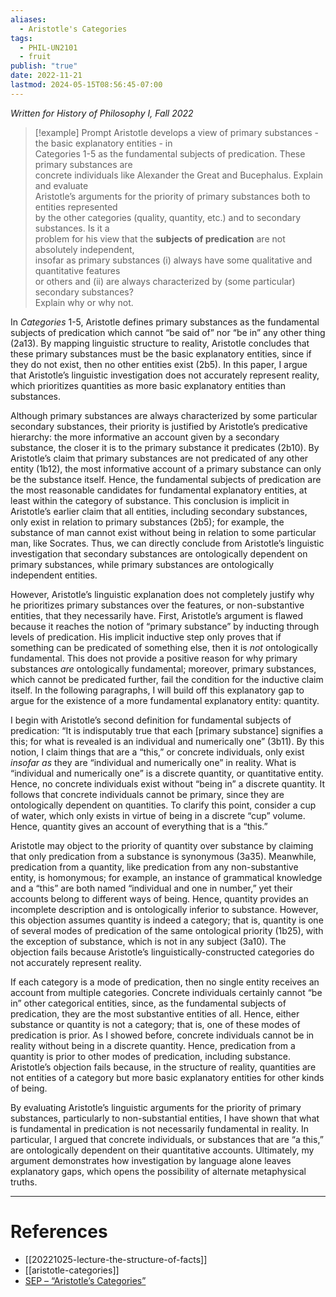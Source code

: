 ```yaml
---
aliases:
  - Aristotle's Categories
tags:
  - PHIL-UN2101
  - fruit
publish: "true"
date: 2022-11-21
lastmod: 2024-05-15T08:56:45-07:00
---
```

*Written for History of Philosophy I, Fall 2022*

>[!example] Prompt
>Aristotle develops a view of primary substances - the basic explanatory entities - in  
Categories 1-5 as the fundamental subjects of predication. These primary substances are  
concrete individuals like Alexander the Great and Bucephalus. Explain and evaluate  
Aristotle’s arguments for the priority of primary substances both to entities represented  
by the other categories (quality, quantity, etc.) and to secondary substances. Is it a  
problem for his view that the **subjects of predication** are not absolutely independent,  
insofar as primary substances (i) always have some qualitative and quantitative features  
or others and (ii) are always characterized by (some particular) secondary substances?  
Explain why or why not.

In *Categories* 1-5, Aristotle defines primary substances as the fundamental subjects of predication which cannot “be said of” nor “be in” any other thing (2a13). By mapping linguistic structure to reality, Aristotle concludes that these primary substances must be the basic explanatory entities, since if they do not exist, then no other entities exist (2b5). In this paper, I argue that Aristotle’s linguistic investigation does not accurately represent reality, which prioritizes quantities as more basic explanatory entities than substances.

Although primary substances are always characterized by some particular secondary substances, their priority is justified by Aristotle’s predicative hierarchy: the more informative an account given by a secondary substance, the closer it is to the primary substance it predicates (2b10). By Aristotle’s claim that primary substances are not predicated of any other entity (1b12), the most informative account of a primary substance can only be the substance itself. Hence, the fundamental subjects of predication are the most reasonable candidates for fundamental explanatory entities, at least within the category of substance. This conclusion is implicit in Aristotle’s earlier claim that all entities, including secondary substances, only exist in relation to primary substances (2b5); for example, the substance of man cannot exist without being in relation to some particular man, like Socrates. Thus, we can directly conclude from Aristotle’s linguistic investigation that secondary substances are ontologically dependent on primary substances, while primary substances are ontologically independent entities.

However, Aristotle’s linguistic explanation does not completely justify why he prioritizes primary substances over the features, or non-substantive entities, that they necessarily have. First, Aristotle’s argument is flawed because it reaches the notion of “primary substance” by inducting through levels of predication. His implicit inductive step only proves that if something can be predicated of something else, then it is *not* ontologically fundamental. This does not provide a positive reason for why primary substances *are* ontologically fundamental; moreover, primary substances, which cannot be predicated further, fail the condition for the inductive claim itself. In the following paragraphs, I will build off this explanatory gap to argue for the existence of a more fundamental explanatory entity: quantity. 

I begin with Aristotle’s second definition for fundamental subjects of predication: “It is indisputably true that each \[primary substance] signifies a this; for what is revealed is an individual and numerically one” (3b11). By this notion, I claim things that are a “this,” or concrete individuals, only exist *insofar as* they are “individual and numerically one” in reality. What is “individual and numerically one” is a discrete quantity, or quantitative entity. Hence, no concrete individuals exist without “being in” a discrete quantity. It follows that concrete individuals cannot be primary, since they are ontologically dependent on quantities. To clarify this point, consider a cup of water, which only exists in virtue of being in a discrete “cup” volume. Hence, quantity gives an account of everything that is a “this.” 

Aristotle may object to the priority of quantity over substance by claiming that only predication from a substance is synonymous (3a35). Meanwhile, predication from a quantity, like predication from any non-substantive entity, is homonymous; for example, an instance of grammatical knowledge and a “this” are both named “individual and one in number,” yet their accounts belong to different ways of being. Hence, quantity provides an incomplete description and is ontologically inferior to substance. However, this objection assumes quantity is indeed a category; that is, quantity is one of several modes of predication of the same ontological priority (1b25), with the exception of substance, which is not in any subject (3a10). The objection fails because Aristotle’s linguistically-constructed categories do not accurately represent reality.

If each category is a mode of predication, then no single entity receives an account from multiple categories. Concrete individuals certainly cannot “be in” other categorical entities, since, as the fundamental subjects of predication, they are the most substantive entities of all. Hence, either substance or quantity is not a category; that is, one of these modes of predication is prior. As I showed before, concrete individuals cannot be in reality without being in a discrete quantity. Hence, predication from a quantity is prior to other modes of predication, including substance. Aristotle’s objection fails because, in the structure of reality, quantities are not entities of a category but more basic explanatory entities for other kinds of being.

By evaluating Aristotle’s linguistic arguments for the priority of primary substances, particularly to non-substantial entities, I have shown that what is fundamental in predication is not necessarily fundamental in reality. In particular, I argued that concrete individuals, or substances that are “a this,” are ontologically dependent on their quantitative accounts. Ultimately, my argument demonstrates how investigation by language alone leaves explanatory gaps, which opens the possibility of alternate metaphysical truths.

---
# References

- [[20221025-lecture-the-structure-of-facts]]
- [[aristotle-categories]]
- [SEP – “Aristotle’s Categories”](https://plato.stanford.edu/entries/aristotle-categories/)